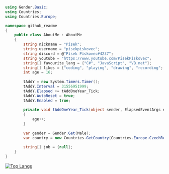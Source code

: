 ```csharp
using Gender.Basic;
using Countries;
using Countries.Europe;

namespace github_readme
{
    public class AboutMe : AboutMe 
    {
        string nickname = "Písek";
        string username = "pisekpiskovec";
        string discord = @"Písek Pískovec#4237";
        string youtube = "https://www.youtube.com/PísekPískovec";
        string[] favourite_lang = {"C#", "JavaScript", "VB.net"};
        string[] likes = {"coding", "playing", "drawing", "recording";
        int age = 16;
        
        tAddY = new System.Timers.Timer();
        tAddY.Interval = 31556951999;        
        tAddY.Elapsed += tAddOneYear_Tick;
        tAddY.AutoReset = true;
        tAddY.Enabled = true;
         
        private void tAddOneYear_Tick(object sender, ElapsedEventArgs e)
        {
            age++;
        }
         
        var gender = Gender.Get(Male);
        var country = new Countries.GetCountry(Countries.Europe.CzechRepublic);
    
        string[] job = {null};
    }
}
```
[![Top Langs](https://github-readme-stats.vercel.app/api/top-langs?username=pisekpiskovec&layout=compact&langs_count=12&bg_color=0d1117&border_color=0d1117ff)](https://github.com/anuraghazra/github-readme-stats)
